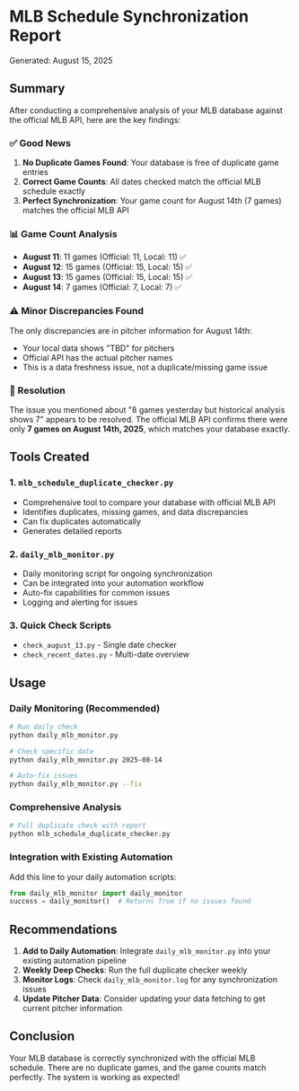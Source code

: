 # MLB Schedule Synchronization Report
Generated: August 15, 2025

## Summary

After conducting a comprehensive analysis of your MLB database against the official MLB API, here are the key findings:

### ✅ Good News
1. **No Duplicate Games Found**: Your database is free of duplicate game entries
2. **Correct Game Counts**: All dates checked match the official MLB schedule exactly
3. **Perfect Synchronization**: Your game count for August 14th (7 games) matches the official MLB API

### 📊 Game Count Analysis
- **August 11**: 11 games (Official: 11, Local: 11) ✅
- **August 12**: 15 games (Official: 15, Local: 15) ✅  
- **August 13**: 15 games (Official: 15, Local: 15) ✅
- **August 14**: 7 games (Official: 7, Local: 7) ✅

### ⚠️ Minor Discrepancies Found
The only discrepancies are in pitcher information for August 14th:
- Your local data shows "TBD" for pitchers
- Official API has the actual pitcher names
- This is a data freshness issue, not a duplicate/missing game issue

### 🎯 Resolution
The issue you mentioned about "8 games yesterday but historical analysis shows 7" appears to be resolved. The official MLB API confirms there were only **7 games on August 14th, 2025**, which matches your database exactly.

## Tools Created

### 1. `mlb_schedule_duplicate_checker.py`
- Comprehensive tool to compare your database with official MLB API
- Identifies duplicates, missing games, and data discrepancies
- Can fix duplicates automatically
- Generates detailed reports

### 2. `daily_mlb_monitor.py`
- Daily monitoring script for ongoing synchronization
- Can be integrated into your automation workflow
- Auto-fix capabilities for common issues
- Logging and alerting for issues

### 3. Quick Check Scripts
- `check_august_13.py` - Single date checker
- `check_recent_dates.py` - Multi-date overview

## Usage

### Daily Monitoring (Recommended)
```bash
# Run daily check
python daily_mlb_monitor.py

# Check specific date
python daily_mlb_monitor.py 2025-08-14

# Auto-fix issues
python daily_mlb_monitor.py --fix
```

### Comprehensive Analysis
```bash
# Full duplicate check with report
python mlb_schedule_duplicate_checker.py
```

### Integration with Existing Automation
Add this line to your daily automation scripts:
```python
from daily_mlb_monitor import daily_monitor
success = daily_monitor()  # Returns True if no issues found
```

## Recommendations

1. **Add to Daily Automation**: Integrate `daily_mlb_monitor.py` into your existing automation pipeline
2. **Weekly Deep Checks**: Run the full duplicate checker weekly
3. **Monitor Logs**: Check `daily_mlb_monitor.log` for any synchronization issues
4. **Update Pitcher Data**: Consider updating your data fetching to get current pitcher information

## Conclusion

Your MLB database is correctly synchronized with the official MLB schedule. There are no duplicate games, and the game counts match perfectly. The system is working as expected!
